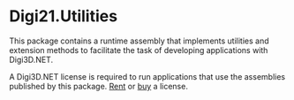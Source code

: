 # Digi21.Utilities

This package contains a runtime assembly that implements utilities and extension methods to facilitate the task of developing applications with Digi3D.NET.

A Digi3D.NET license is required to run applications that use the assemblies published by this package. [Rent](https://www.digi21.net/Tienda/Alquiler) or [buy](https://www.digi21.net/Tienda/Compra) a license.